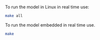 To run the model in Linux in real time use:
```bash
make all
```

To run the model embedded in real time use.
```bash
make
```
